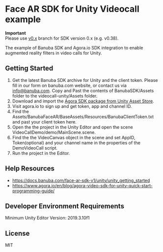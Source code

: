 # Face AR SDK for Unity Videocall example  
  
**Important**  
Please use [v0.x](../../tree/v0.x) branch for SDK version 0.x (e.g. v0.38).  
  
The example of Banuba SDK and Agora.io SDK integration to enable augmented reality filters in video calls for Unity.  
  
## Getting Started

1) Get the latest Banuba SDK archive for Unity and the client token. Please fill in our form on banuba.com website, or contact us via info@banuba.com. Copy and Past the contents of BanubaSDK/Assets folder to the videocall-unity/Assets folder.
2) Download and import the [Agora SDK package from Unity Asset Store](https://assetstore.unity.com/packages/tools/video/agora-video-sdk-for-unity-134502).
3) Visit agora.io to sign up and get token, app and channel ID.
4) Find the Assets/BanubaFaceAR/BaseAssets/Resources/BanubaClientToken.txt and past your client token here.
5) Open the the project in the Unity Editor and open the scene VideoCallDemo/demo/MainScene.scene.
6) Find the the VideoCanvas object in the scene and set AppID, Token(optional) and your channel name in the properties of the DemoVideoCall script.
7) Run the project in the Editor.

## Help Resources

 - https://docs.banuba.com/face-ar-sdk-v1/unity/unity_getting_started
 - https://www.agora.io/en/blog/agora-video-sdk-for-unity-quick-start-programming-guide/

## Developer Environment Requirements

Minimum Unity Editor Version: 2019.3.10f1

## License

MIT

